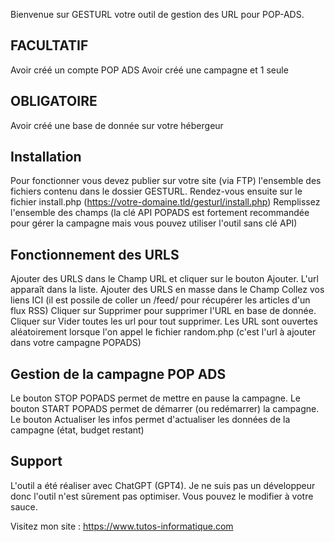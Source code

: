 Bienvenue sur GESTURL votre outil de gestion des URL pour POP-ADS.

## FACULTATIF ##
Avoir créé un compte POP ADS
Avoir créé une campagne et 1 seule

## OBLIGATOIRE ##
Avoir créé une base de donnée sur votre hébergeur

## Installation ##

Pour fonctionner vous devez publier sur votre site (via FTP) l'ensemble des fichiers contenu dans le dossier GESTURL.
Rendez-vous ensuite sur le fichier install.php (https://votre-domaine.tld/gesturl/install.php)
Remplissez l'ensemble des champs (la clé API POPADS est fortement recommandée pour gérer la campagne mais vous pouvez utiliser l'outil sans clé API)

## Fonctionnement des URLS ##

Ajouter des URLS dans le Champ URL et cliquer sur le bouton Ajouter. L'url apparaît dans la liste.
Ajouter des URLS en masse dans le Champ Collez vos liens ICI (il est possile de coller un /feed/ pour récupérer les articles d'un flux RSS)
Cliquer sur Supprimer pour supprimer l'URL en base de donnée.
Cliquer sur Vider toutes les url pour tout supprimer.
Les URL sont ouvertes aléatoirement lorsque l'on appel le fichier random.php (c'est l'url à ajouter dans votre campagne POPADS)

## Gestion de la campagne POP ADS ##
Le bouton STOP POPADS permet de mettre en pause la campagne.
Le bouton START POPADS permet de démarrer (ou redémarrer) la campagne.
Le bouton Actualiser les infos permet d'actualiser les données de la campagne (état, budget restant)

## Support  ##
L'outil a été réaliser avec ChatGPT (GPT4). Je ne suis pas un développeur donc l'outil n'est sûrement pas optimiser.
Vous pouvez le modifier à votre sauce.

Visitez mon site : https://www.tutos-informatique.com
